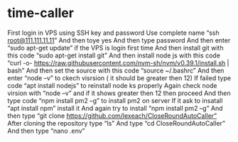 # time-caller
First login in VPS using SSH key and password
Use complete  name “ssh root@111.111.11.11”
And then toye yes
And then type password
And then enter  “sudo apt-get update” if the VPS is login first time
And then install git with this code “sudo apt-get install git”
And then install node js with this code “curl -o- https://raw.githubusercontent.com/nvm-sh/nvm/v0.39.1/install.sh | bash”
And then set the source with this code “source ~/.bashrc”
And then enter  “node –v” to ckech visrsion ( it should be greater then 12)
If failed type code “apt install nodejs” to reinstall node ks properly
Again check node virsion with “node –v” and if it shows greater then 12 then proceed
And then type code “npm install pm2 –g” to install pm2 on server
If it ask to insatall “apt install npm” install it
And again try to install “npm install pm2 –g”
And then type “git clone https://github.com/lexeach/CloseRoundAutoCaller”	
After cloning the repository type “ls”
And type “cd CloseRoundAutoCaller”
And then type “nano .env”




